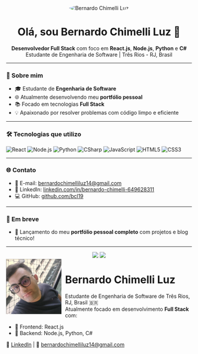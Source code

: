 <div align="center">
  <img src="https://avatars.githubusercontent.com/u/113157727?v=4" width="150" style="border-radius: 50%;" alt="Bernardo Chimelli Luz"/>
</div>

<h1 align="center">Olá, sou Bernardo Chimelli Luz 👋</h1>

<div align="center">
  <strong>Desenvolvedor Full Stack</strong> com foco em <strong>React.js</strong>, <strong>Node.js</strong>, <strong>Python</strong> e <strong>C#</strong><br/>
  Estudante de Engenharia de Software | Três Rios - RJ, Brasil
</div>

---

### 🚀 Sobre mim

- 🎓 Estudante de **Engenharia de Software**
- 🌐 Atualmente desenvolvendo meu **portfólio pessoal**
- 📚 Focado em tecnologias **Full Stack**
- 💡 Apaixonado por resolver problemas com código limpo e eficiente

---

### 🛠️ Tecnologias que utilizo

![React](https://img.shields.io/badge/-React.js-61DAFB?style=flat&logo=react&logoColor=000)
![Node.js](https://img.shields.io/badge/-Node.js-339933?style=flat&logo=node.js&logoColor=fff)
![Python](https://img.shields.io/badge/-Python-3776AB?style=flat&logo=python&logoColor=fff)
![CSharp](https://img.shields.io/badge/-C%23-239120?style=flat&logo=c-sharp&logoColor=fff)
![JavaScript](https://img.shields.io/badge/-JavaScript-F7DF1E?style=flat&logo=javascript&logoColor=000)
![HTML5](https://img.shields.io/badge/-HTML5-E34F26?style=flat&logo=html5&logoColor=fff)
![CSS3](https://img.shields.io/badge/-CSS3-1572B6?style=flat&logo=css3)

---

### 🌐 Contato

- 📧 E-mail: [bernardochimelliluz14@gmail.com](mailto:bernardochimelliluz14@gmail.com)
- 💼 LinkedIn: [linkedin.com/in/bernardo-chimelli-649628311](https://www.linkedin.com/in/bernardo-chimelli-649628311)
- 💻 GitHub: [github.com/bcl19](https://github.com/bcl19)

---

### 📌 Em breve

- 🔨 Lançamento do meu **portfólio pessoal completo** com projetos e blog técnico!

---

<div align="center">
  <img src="https://github-readme-stats.vercel.app/api?username=bcl19&show_icons=true&theme=radical" height="160"/>
  <img src="https://github-readme-stats.vercel.app/api/top-langs/?username=bcl19&layout=compact&theme=radical" height="160"/>
</div>

<img src="img.png" width="150" align="left" style="margin-right: 10px;" />

# Bernardo Chimelli Luz

Estudante de Engenharia de Software de Três Rios, RJ, Brasil 🇧🇷  
Atualmente focado em desenvolvimento **Full Stack** com:

- 🔷 Frontend: React.js  
- 🔶 Backend: Node.js, Python, C#

🔗 [LinkedIn](https://www.linkedin.com/in/bernardo-chimelli-649628311) | 📧 bernardochimelliluz14@gmail.com


